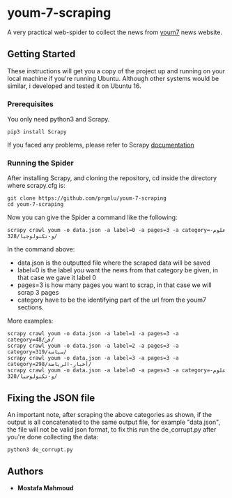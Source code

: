 # youm-7-scraping

A very practical web-spider to collect the news from <a href="https://www.youm7.com">youm7</a> news website.

## Getting Started

These instructions will get you a copy of the project up and running on your local machine if you're running Ubuntu.
Although other systems would be similar, i developed and tested it on Ubuntu 16.

### Prerequisites

You only need python3 and Scrapy.
```
pip3 install Scrapy
```
If you faced any problems, please refer to Scrapy <a href= "https://doc.scrapy.org/en/latest/intro/install.html">documentation</a>

### Running the Spider

After installing Scrapy, and cloning the repository, cd inside the directory where scrapy.cfg is:

```
git clone https://github.com/prgmlu/youm-7-scraping
cd youm-7-scraping
```
Now you can give the Spider a command like the following:

```
scrapy crawl youm -o data.json -a label=0 -a pages=3 -a category=علوم-و-تكنولوجيا/328/
```
In the command above:
* data.json is the outputted file where the scraped data will be saved
* label=0 is the label you want the news from that category be given, in that case we gave it label 0
* pages=3 is how many pages you want to scrap, in that case we will scrap 3 pages
* category have to be the identifying part of the url from the youm7 sections.

More examples:

```
scrapy crawl youm -o data.json -a label=1 -a pages=3 -a category=فن/48/
scrapy crawl youm -o data.json -a label=2 -a pages=3 -a category=سياسة/319/
scrapy crawl youm -o data.json -a label=3 -a pages=3 -a category=أخبار-الرياضة/298/
scrapy crawl youm -o data.json -a label=0 -a pages=3 -a category=علوم-و-تكنولوجيا/328/
```


## Fixing the JSON file

An important note, after scraping the above categories as shown, if the output is all concatenated to the same output file, for example "data.json", the file will not be valid json format, to fix this run the de_corrupt.py after you're done collecting the data:

```
python3 de_corrupt.py
```


## Authors

* **Mostafa Mahmoud**  
